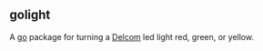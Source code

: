 ## golight

A [go](http://golang.org) package for turning a [Delcom](http://www.delcomproducts.com/products_usblmp.asp) led light red, green, or yellow.